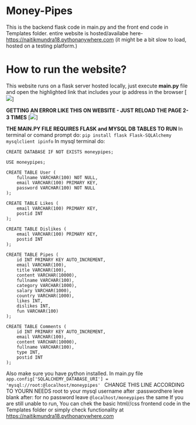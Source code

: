 # Money-Pipes
This is  the backend flask code in main.py and the front end code in Templates folder.
entire website is hosted/availabe here- https://naitikmundra18.pythonanywhere.com (it might be a bit slow to load, hosted on a testing platform.)

# How to run the website?

This website runs on a flask server hosted locally, just execute **main.py** file and open the highlighted link that includes your ip address in the browser 
[![](https://i.ibb.co/vJQyLvR/Capture.png)]

**GETTING AN ERROR LIKE THIS ON WEBSITE - JUST RELOAD THE PAGE 2-3 TIMES**
[![](https://i.ibb.co/19XYR3Y/Capture34.png)]


**THE MAIN.PY FILE REQUIRES FLASK and MYSQL DB TABLES TO RUN**
In terminal or comand prompt do:
`pip install flask Flask-SQLAlchemy mysqlclient ipinfo`
In mysql terminal do:
```
CREATE DATABASE IF NOT EXISTS moneypipes;

USE moneypipes;

CREATE TABLE User (
    fullname VARCHAR(100) NOT NULL,
    email VARCHAR(100) PRIMARY KEY,
    password VARCHAR(100) NOT NULL
);

CREATE TABLE Likes (
    email VARCHAR(100) PRIMARY KEY,
    postid INT
);

CREATE TABLE Dislikes (
    email VARCHAR(100) PRIMARY KEY,
    postid INT
);

CREATE TABLE Pipes (
    id INT PRIMARY KEY AUTO_INCREMENT,
    email VARCHAR(100),
    title VARCHAR(100),
    content VARCHAR(10000),
    fullname VARCHAR(100),
    category VARCHAR(1000),
    salary VARCHAR(1000),
    country VARCHAR(1000),
    likes INT,
    dislikes INT,
    fun VARCHAR(100)
);

CREATE TABLE Comments (
    id INT PRIMARY KEY AUTO_INCREMENT,
    email VARCHAR(100),
    content VARCHAR(10000),
    fullname VARCHAR(100),
    type INT,
    postid INT
);
```
Also make sure you have python installed.
In main.py file
`app.config['SQLALCHEMY_DATABASE_URI'] = 'mysql://root:@localhost/moneypipes'
`
CHANGE THIS LINE ACCORDING TO YOURN NEEDS root  to your mysql username after :passwordhere leve blank after: for no password leave `@localhost/moneypipes` the same
If you are still unable to run, You can chek the basic html//css frontend code in the Templates folder or simply check functionality at  https://naitikmundra18.pythonanywhere.com
